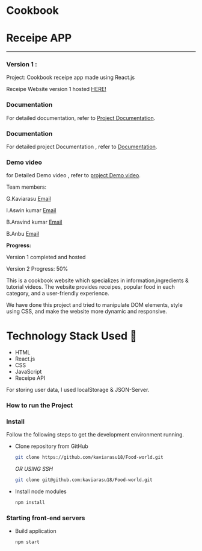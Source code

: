 # Cookbook

# Receipe APP

-----
### Version 1 : 
Project: Cookbook receipe app made using React.js

Receipe Website version 1 hosted [HERE!](https://insight-stream-sandy.vercel.app/)

### Documentation
For detailed documentation, refer to [Project Documentation](https://drive.google.com/drive/folders/1Mo9xhlwJoxKUGC9WQDU4YHIxlGVREkqL?usp=drive_link).

### Documentation
For detailed project Documentation , refer to [Documentation](https://drive.google.com/drive/folders/1Mo9xhlwJoxKUGC9WQDU4YHIxlGVREkqL?usp=drive_link).

### Demo video
for Detailed Demo video , refer to [project Demo video](https://drive.google.com/file/d/1HGmpBU1Hseez7rJ6ziXWGa_oeayy2PsD/view?usp=drivesdk).

Team members:

G.Kaviarasu
[Email](kavisanti1@gmail.com)

I.Aswin kumar
[Email](aswinkumarak830@gmail.com)

B.Aravind kumar
[Email](kingblaster68@gmail.com)

B.Anbu
[Email](anbusiva164@gmail.com)


**Progress:**

Version 1 completed and hosted

Version 2 Progress: 50%

This is a cookbook website which specializes in information,ingredients & tutorial videos. The website provides receipes, popular food in each category, and a user-friendly experience.

We have done this project and tried to manipulate DOM elements, style using CSS, and make the website more dynamic and responsive. 
# Technology Stack Used 🌟
* HTML
* React.js
* CSS
* JavaScript
* Receipe API

For storing user data, I used localStorage & JSON-Server.

### How to run the Project
### Install

Follow the following steps to get the development environment running.

* Clone repository from GitHub

  ```bash
  git clone https://github.com/kaviarasu18/Food-world.git
  ```

   _OR USING SSH_

  ```bash
  git clone git@github.com:kaviarasu18/Food-world.git
  ```

* Install node modules

   ```bash
   npm install
   ```

### Starting front-end servers

* Build application

  ```bash
  npm start
  ```



